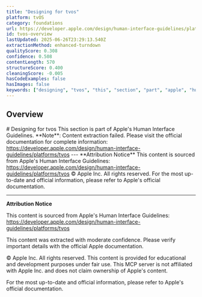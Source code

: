 ```yaml
---
title: "Designing for tvos"
platform: tvOS
category: foundations
url: https://developer.apple.com/design/human-interface-guidelines/platforms/tvos
id: tvos-overview
lastUpdated: 2025-06-26T23:29:13.540Z
extractionMethod: enhanced-turndown
qualityScore: 0.308
confidence: 0.508
contentLength: 570
structureScore: 0.400
cleaningScore: -0.005
hasCodeExamples: false
hasImages: false
keywords: ["designing", "tvos", "this", "section", "part", "apple", "human", "interface", "guidelines", "note"]
---
```

## Overview

\# Designing for tvos This section is part of Apple's Human Interface Guidelines. \*\*Note\*\*: Content extraction failed. Please visit the official documentation for complete information: https://developer.apple.com/design/human-interface-guidelines/platforms/tvos --- \*\*Attribution Notice\*\* This content is sourced from Apple's Human Interface Guidelines: https://developer.apple.com/design/human-interface-guidelines/platforms/tvos © Apple Inc. All rights reserved. For the most up-to-date and official information, please refer to Apple's official documentation.

---

**Attribution Notice**

This content is sourced from Apple's Human Interface Guidelines: https://developer.apple.com/design/human-interface-guidelines/platforms/tvos

This content was extracted with moderate confidence. Please verify important details with the official Apple documentation.

© Apple Inc. All rights reserved. This content is provided for educational and development purposes under fair use. This MCP server is not affiliated with Apple Inc. and does not claim ownership of Apple's content.

For the most up-to-date and official information, please refer to Apple's official documentation.
